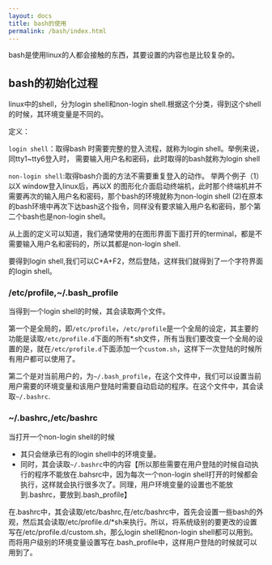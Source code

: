 ```yaml
---
layout: docs
title: bash的使用
permalink: /bash/index.html
---
```


bash是使用linux的人都会接触的东西，其要设置的内容也是比较复杂的。

## bash的初始化过程
linux中的shell，分为login shell和non-login shell.根据这个分类，得到这个shell的时候，其环境变量是不同的。

定义：

`login shell`：取得bash 时需要完整的登入流程，就称为login shell。举例来说，同tty1~tty6登入时， 需要输入用户名和密码，此时取得的bash就称为login shell

`non-login shell`:取得bash介面的方法不需要重复登入的动作。
举两个例子（1）以X window登入linux后，再以X 的图形化介面启动终端机，此时那个终端机并不需要再次的输入用户名和密码，那个bash的环境就称为non-login shell 
(2)在原本的bash环境中再次下达bash这个指令，同样没有要求输入用户名和密码，那个第二个bash也是non-login shell。

从上面的定义可以知道，我们通常使用的在图形界面下面打开的terminal，都是不需要输入用户名和密码的，所以其都是non-login shell.

要得到login shell,我们可以C+A+F2，然后登陆，这样我们就得到了一个字符界面的login shell。

### /etc/profile,~/.bash_profile
当得到一个login shell的时候，其会读取两个文件。

第一个是全局的，即`/etc/profile`，`/etc/profile`是一个全局的设定，其主要的功能是读取`/etc/profile.d`下面的所有*.sh文件，所有当我们要改变一个全局的设置的是，就在`/etc/profile.d`下面添加一个`custom.sh`，这样下一次登陆的时候所有用户都可以使用了。

第二个是对当前用户的，为`~/.bash_profile`，在这个文件中，我们可以设置当前用户需要的环境变量和该用户登陆时需要自动启动的程序。在这个文件中，其会读取`~/.bashrc`.

### ~/.bashrc,/etc/bashrc
当打开一个non-login shell的时候
* 其只会继承已有的login shell中的环境变量。
* 同时，其会读取`~/.bashrc`中的内容【所以那些需要在用户登陆的时候自动执行的程序不能放在.bahsrc中，因为每次一个non-login shell打开的时候都会执行，这样就会执行很多次了。同理，用户环境变量的设置也不能放到.bashrc，要放到.bash_profile】

在.bashrc中，其会读取/etc/bashrc,在/etc/bashrc中，首先会设置一些bash的外观，然后其会读取/etc/profile.d/*sh来执行。所以，将系统级别的要更改的设置写在/etc/profile.d/custom.sh，那么login shell和non-login shell都可以用到。而将用户级别的环境变量设置写在.bash_profile中，这样用户登陆的时候就可以用到了。
